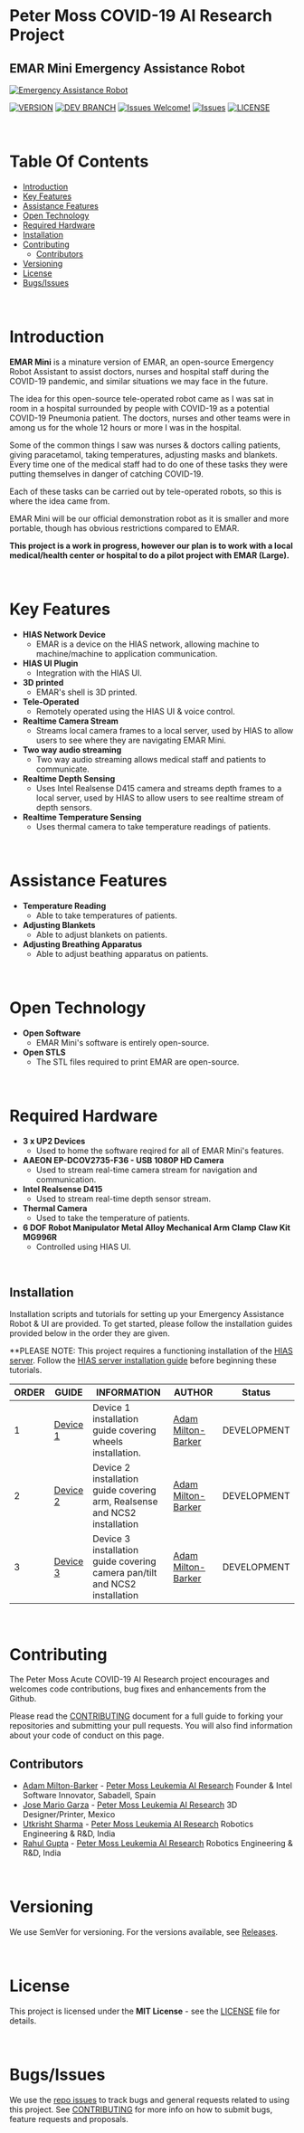 # Peter Moss COVID-19 AI Research Project
## EMAR Mini Emergency Assistance Robot
[![Emergency Assistance Robot](Media/Images/EMAR-Mini.png)](https://github.com/COVID-19-AI-Research-Project/EMAR-Mini)

[![VERSION](https://img.shields.io/badge/VERSION-0.0.0-blue.svg)](https://github.com/COVID-19-AI-Research-Project/EMAR-Mini/tree/0.0.0) [![DEV BRANCH](https://img.shields.io/badge/DEV%20BRANCH-0.1.0-blue.svg)](https://github.com/COVID-19-AI-Research-Project/EMAR-Mini/tree/0.1.0) [![Issues Welcome!](https://img.shields.io/badge/Contributions-Welcome-lightgrey.svg)](CONTRIBUTING.md) [![Issues](https://img.shields.io/badge/Issues-Welcome-lightgrey.svg)](issues) [![LICENSE](https://img.shields.io/badge/LICENSE-MIT-blue.svg)](LICENSE)

&nbsp; 

# Table Of Contents

- [Introduction](#introduction)
- [Key Features](#key-features)
- [Assistance Features](#assistance-features)
- [Open Technology](#open-technology)
- [Required Hardware](#required-hardware)
- [Installation](#installation)
- [Contributing](#contributing)
    - [Contributors](#contributors)
- [Versioning](#versioning)
- [License](#license)
- [Bugs/Issues](#bugs-issues)

&nbsp;

# Introduction

**EMAR Mini** is a minature version of EMAR, an open-source Emergency Robot Assistant to assist doctors, nurses and hospital staff during the COVID-19 pandemic, and similar situations we may face in the future.

The idea for this open-source tele-operated robot came as I was sat in room in a hospital surrounded by people with COVID-19 as a potential COVID-19 Pneumonia patient. The doctors, nurses and other teams were in among us for the whole 12 hours or more I was in the hospital.

Some of the common things I saw was nurses & doctors calling patients, giving paracetamol, taking temperatures, adjusting masks and blankets. Every time one of the medical staff had to do one of these tasks they were putting themselves in danger of catching COVID-19.

Each of these tasks can be carried out by tele-operated robots, so this is where the idea came from.   

EMAR Mini will be our official demonstration robot as it is smaller and more portable, though has obvious restrictions compared to EMAR. 

__This project is a work in progress, however our plan is to work with a local medical/health center or hospital to do a pilot project with EMAR (Large).__

&nbsp;

# Key Features

- **HIAS Network Device**
    - EMAR is a device on the HIAS network, allowing machine to machine/machine to application communication.
- **HIAS UI Plugin**
    - Integration with the HIAS UI.
- **3D printed**
    - EMAR's shell is 3D printed.
- **Tele-Operated** 
    - Remotely operated using the HIAS UI & voice control.
- **Realtime Camera Stream** 
    - Streams local camera frames to a local server, used by HIAS to allow users to see where they are navigating EMAR Mini.
- **Two way audio streaming** 
    - Two way audio streaming allows medical staff and patients to communicate.
- **Realtime Depth Sensing** 
    - Uses Intel Realsense D415 camera and streams depth frames to a local server, used by HIAS to allow users to see realtime stream of depth sensors.
- **Realtime Temperature Sensing** 
    - Uses thermal camera to take temperature readings of patients.

&nbsp;

# Assistance Features
- **Temperature Reading** 
    - Able to take temperatures of patients.
- **Adjusting Blankets** 
    - Able to adjust blankets on patients.
- **Adjusting Breathing Apparatus** 
    - Able to adjust beathing apparatus on patients.

&nbsp;

# Open Technology
- **Open Software** 
    - EMAR Mini's software is entirely open-source.
- **Open STLS** 
    - The STL files required to print EMAR are open-source.

&nbsp;

# Required Hardware
- **3 x UP2 Devices** 
    - Used to home the software reqired for all of EMAR Mini's features.
- **AAEON EP-DCOV2735-F36 - USB 1080P HD Camera** 
    - Used to stream real-time camera stream for navigation and communication.
- **Intel Realsense D415** 
    - Used to stream real-time depth sensor stream.
- **Thermal Camera** 
    - Used to take the temperature of patients.
- **6 DOF Robot Manipulator Metal Alloy Mechanical Arm Clamp Claw Kit MG996R** 
    - Controlled using HIAS UI.

&nbsp;

## Installation
Installation scripts and tutorials for setting up your Emergency Assistance Robot & UI are provided. To get started, please follow the installation guides provided below in the order they are given.

**PLEASE NOTE: This project requires a functioning installation of the [HIAS server](https://github.com/LeukemiaAiResearch/HIAS "HIAS server"). Follow the [HIAS server installation guide](https://github.com/LeukemiaAiResearch/HIAS/blob/master/Documentation/Installation/Installation.md "HIAS server installation guide") before beginning these tutorials.

| ORDER | GUIDE | INFORMATION | AUTHOR | Status |
| ----- | ----- | ----------- | ------ | ------ |
| 1 | [Device 1](Devices/1/Documentation/Installation/Installation.md "Device 1") | Device 1 installation guide covering wheels installation. |  [Adam Milton-Barker](https://www.leukemiaresearchassociation.ai.com/team/adam-milton-barker "Adam Milton-Barker") | DEVELOPMENT | 
| 2 | [Device 2](Devices/2/Documentation/Installation/Installation.md "Device 2") | Device 2 installation guide covering arm, Realsense and NCS2 installation |  [Adam Milton-Barker](https://www.leukemiaresearchassociation.ai.com/team/adam-milton-barker "Adam Milton-Barker") | DEVELOPMENT | 
| 3 | [Device 3](Devices/3/Documentation/Installation/Installation.md "Device 3") | Device 3 installation guide covering camera pan/tilt  and NCS2 installation |  [Adam Milton-Barker](https://www.leukemiaresearchassociation.ai.com/team/adam-milton-barker "Adam Milton-Barker") | DEVELOPMENT | 

&nbsp;

# Contributing

The Peter Moss Acute COVID-19 AI Research project encourages and welcomes code contributions, bug fixes and enhancements from the Github.

Please read the [CONTRIBUTING](CONTRIBUTING.md "CONTRIBUTING") document for a full guide to forking your repositories and submitting your pull requests. You will also find information about your code of conduct on this page.

## Contributors

- [Adam Milton-Barker](https://www.leukemiaresearchassociation.ai.com/team/adam-milton-barker "Adam Milton-Barker") - [Peter Moss Leukemia AI Research](https://www.leukemiaresearchassociation.ai "Peter Moss Leukemia AI Research") Founder & Intel Software Innovator, Sabadell, Spain
- [Jose Mario Garza](https://www.leukemiaresearchassociation.ai/team/jose-mario-garza "Jose Mario Garza") - [Peter Moss Leukemia AI Research](https://www.leukemiaresearchassociation.ai "Peter Moss Leukemia AI Research") 3D Designer/Printer, Mexico
- [Utkrisht Sharma](https://www.leukemiaresearchassociation.ai/team/utkrisht-sharma "Utkrisht Sharma") - [Peter Moss Leukemia AI Research](https://www.leukemiaresearchassociation.ai "Peter Moss Leukemia AI Research") Robotics Engineering & R&D, India
- [Rahul Gupta](https://www.leukemiaresearchassociation.ai/team/rahul-gupta "Rahul Gupta") - [Peter Moss Leukemia AI Research](https://www.leukemiaresearchassociation.ai "Peter Moss Leukemia AI Research") Robotics Engineering & R&D, India

&nbsp;

# Versioning

We use SemVer for versioning. For the versions available, see [Releases](releases "Releases").

&nbsp;

# License

This project is licensed under the **MIT License** - see the [LICENSE](LICENSE "LICENSE") file for details.

&nbsp;

# Bugs/Issues

We use the [repo issues](issues "repo issues") to track bugs and general requests related to using this project. See [CONTRIBUTING](CONTRIBUTING.md "CONTRIBUTING") for more info on how to submit bugs, feature requests and proposals.